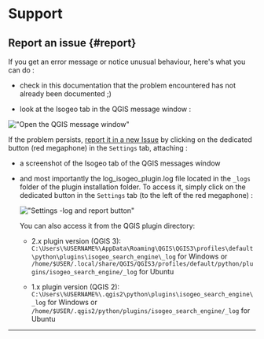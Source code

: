 # Support

## Report an issue {#report}

If you get an error message or notice unusual behaviour, here's what you can do :

- check in this documentation that the problem encountered has not already been documented ;)

- look at the Isogeo tab in the QGIS message window :

!["Open the QGIS message window"](/assets/qgis_log_view_tab_isogeo_en.png)

If the problem persists, [report it in a new Issue](https://github.com/isogeo/isogeo-plugin-qgis/issues) by clicking on the dedicated button (red megaphone) in the `Settings` tab, attaching :

- a screenshot of the Isogeo tab of the QGIS messages window

- and most importantly the log\_isogeo\_plugin.log file located in the `_logs` folder of the plugin installation folder. To access it, simply click on the dedicated button in the `Settings` tab (to the left of the red megaphone) :

  !["Settings -log and report button"](/assets/settings_resources_en.png)

  You can also access it from the QGIS plugin directory:

  - 2.x plugin version (QGIS 3): `C:\Users\%USERNAME%\AppData\Roaming\QGIS\QGIS3\profiles\default\python\plugins\isogeo_search_engine\_log` for Windows or `/home/$USER/.local/share/QGIS/QGIS3/profiles/default/python/plugins/isogeo_search_engine/_log` for Ubuntu

  - 1.x plugin version (QGIS 2): `C:\Users\%USERNAME%\.qgis2\python\plugins\isogeo_search_engine\_log` for Windows or `/home/$USER/.qgis2/python/plugins/isogeo_search_engine/_log` for Ubuntu

---
